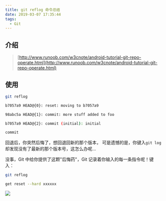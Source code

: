 ```yaml
---
title: git reflog 命令总结
date: 2019-03-07 17:35:44
tags:
  - Git
---
```


## 介绍

> [http://www.runoob.com/w3cnote/android-tutorial-git-repo-operate.html](http://www.runoob.com/w3cnote/android-tutorial-git-repo-operate.html)

## 使用

```bash
git reflog

b7057a9 HEAD@{0}: reset: moving to b7057a9

98abc5a HEAD@{1}: commit: more stuff added to foo

b7057a9 HEAD@{2}: commit (initial): initial

commit
```

回退后，你突然后悔了，想回退回新的那个版本， 可是遗憾的是，你键入`git log`却发现没有了最新的那个版本号，这怎么办呢...

没事，Git 中给你提供了这颗"后悔药"，Git 记录着你输入的每一条指令呢！键入：

```bash
git reflog

get reset --hard xxxxxx
```

![](https://static.skynian.cn/20190315143010.png)
